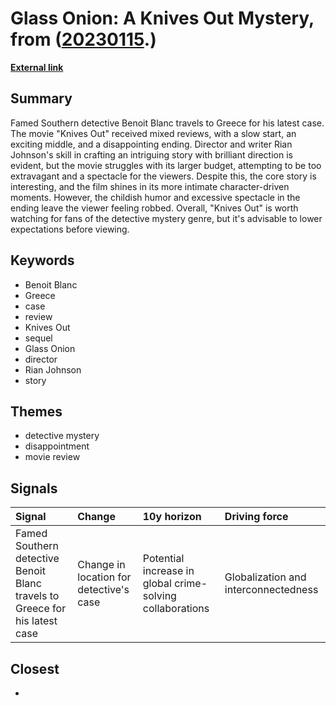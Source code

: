 # __Glass Onion: A Knives Out Mystery__, from ([20230115](https://kghosh.substack.com/p/20230115).)

__[External link](https://www.imdb.com/title/tt11564570/)__



## Summary

Famed Southern detective Benoit Blanc travels to Greece for his latest case. The movie "Knives Out" received mixed reviews, with a slow start, an exciting middle, and a disappointing ending. Director and writer Rian Johnson's skill in crafting an intriguing story with brilliant direction is evident, but the movie struggles with its larger budget, attempting to be too extravagant and a spectacle for the viewers. Despite this, the core story is interesting, and the film shines in its more intimate character-driven moments. However, the childish humor and excessive spectacle in the ending leave the viewer feeling robbed. Overall, "Knives Out" is worth watching for fans of the detective mystery genre, but it's advisable to lower expectations before viewing.

## Keywords

* Benoit Blanc
* Greece
* case
* review
* Knives Out
* sequel
* Glass Onion
* director
* Rian Johnson
* story

## Themes

* detective mystery
* disappointment
* movie review

## Signals

| Signal                                                                      | Change                                  | 10y horizon                                               | Driving force                        |
|:----------------------------------------------------------------------------|:----------------------------------------|:----------------------------------------------------------|:-------------------------------------|
| Famed Southern detective Benoit Blanc travels to Greece for his latest case | Change in location for detective's case | Potential increase in global crime-solving collaborations | Globalization and interconnectedness |

## Closest

* 